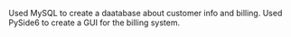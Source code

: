 Used MySQL to create a daatabase about customer info and billing. Used PySide6 to create a GUI for the billing system.
